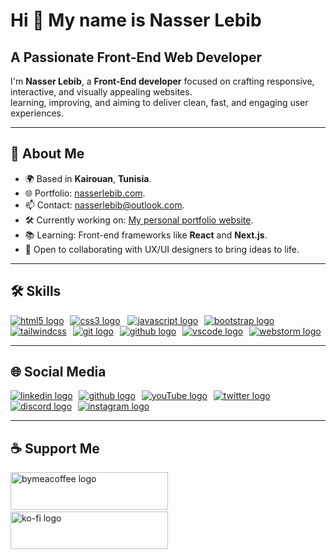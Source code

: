<h1>Hi 👋 My name is Nasser Lebib</h1>
<h2>A Passionate Front-End Web Developer</h2>
<p>I'm <strong>Nasser Lebib</strong>, a <strong>Front-End developer</strong> focused on crafting responsive, interactive, and visually appealing websites.<br>learning, improving, and aiming to deliver clean, fast, and engaging user experiences.</p>
<hr>
<h2>📄 About Me</h2>
<ul>
    <li>🌍 Based in <strong>Kairouan</strong>, <strong>Tunisia</strong>.</li>
    <li>🌐 Portfolio: <a href="https://nasserlebib.com" target="_blank">nasserlebib.com</a>.</li>
    <li>📫 Contact: <a href="mailto:nasserlebib@outlook.com" target="_blank">nasserlebib@outlook.com</a>.</li>
    <li>🛠️ Currently working on: <a href="https://nasserlebib.com" target="_blank">My personal portfolio website</a>.</li>
    <li>📚 Learning: Front-end frameworks like <strong>React</strong> and <strong>Next.js</strong>.</li>
    <li>🤝 Open to collaborating with UX/UI designers to bring ideas to life.</li>
</ul>
<hr>
<h2>🛠 Skills</h2>
<div>
    <a href="https://developer.mozilla.org/en-US/docs/Web/HTML" target="_blank"><img src="https://skillicons.dev/icons?i=html" alt="html5 logo" /></a>
    <img width="2">
    <a href="https://developer.mozilla.org/en-US/docs/Web/CSS" target="_blank"><img src="https://skillicons.dev/icons?i=css" alt="css3 logo" /></a>        <img width="4">
    <a href="https://developer.mozilla.org/en-US/docs/Web/JavaScript" target="_blank"><img src="https://skillicons.dev/icons?i=js" alt="javascript logo" /></a>
    <img width="2">
    <a href="https://getbootstrap.com" target="_blank"><img src="https://skillicons.dev/icons?i=bootstrap" alt="bootstrap logo"/></a>
    <img width="2">
    <a href="https://tailwindcss.com" target="_blank"><img src="https://skillicons.dev/icons?i=tailwindcss" alt="tailwindcss"/></a>
    <img width="2">
    <a href="https://git-scm.com" target="_blank"><img src="https://skillicons.dev/icons?i=git" alt="git logo" /></a>
    <img width="2">
    <a href="https://github.com" target="_blank"><img src="https://skillicons.dev/icons?i=github" alt="github logo" /></a>
    <img width="2">
    <a href="https://code.visualstudio.com" target="_blank"><img src="https://skillicons.dev/icons?i=vscode" alt="vscode logo" /></a>
    <img width="2">
    <a href="https://www.jetbrains.com/webstorm"><img src="https://skillicons.dev/icons?i=webstorm" alt="webstorm logo" /></a>
</div>
<hr>
<h2>🌐 Social Media</h2>
<div>
    <a href="https://linkedin.com/in/lebibnasser" target="_blank"><img src="https://skillicons.dev/icons?i=linkedin" alt="linkedin logo"/></a>
    <img width="2">
    <a href="https://github.com/lebibnasser" target="_blank"><img src="https://skillicons.dev/icons?i=github" alt="github logo"/></a>
    <img width="2">
    <a href="https://youtube.com/@lebibnasser" target="_blank"><img src="https://skillicons.dev/icons?i=youtube" alt="youTube logo"/></a>
    <img width="2">
    <a href="https://x.com/lebibnasser" target="_blank"><img src="https://skillicons.dev/icons?i=twitter" alt="twitter logo"/></a>
    <img width="2">
    <a href="https://discord.gg/38q3tVq5wd" target="_blank"><img src="https://skillicons.dev/icons?i=discord" alt="discord logo" /></a>
    <img width="2">
    <a href="https://instagram.com/lebibnasser" target="_blank"><img src="https://skillicons.dev/icons?i=instagram" alt="instagram logo" /></a>
</div>
<hr>
<h2>☕ Support Me</h3>
<div>
    <a href="https://buymeacoffee.com/lebibnasser" target="_blank"><img src="https://cdn.buymeacoffee.com/buttons/v2/default-yellow.png" height="60" width="252" alt="bymeacoffee logo"/></a>
    <img width="12"><img>
    <a href="https://ko-fi.com/lebibnasser" target="_blank"><img src="https://storage.ko-fi.com/cdn/kofi3.png?v=3" height="60" width="252" alt="ko-fi logo"/></a>
</div>
